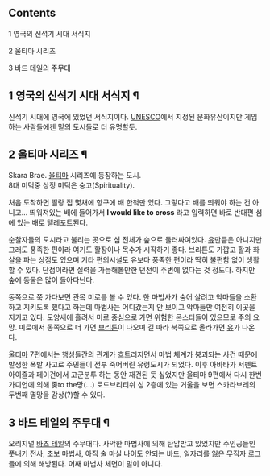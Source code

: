 ## Contents

    

1 영국의 신석기 시대 서식지

2 울티마 시리즈

3 바드 테일의 주무대

## 1 영국의 신석기 시대 서식지 ¶

신석기 시대에 영국에 있었던 서식지이다. [UNESCO](UNESCO.md)에서 지정된 문화유산이지만 게임하는 사람들에겐 밑의 도시들로
더 유명할듯.

## 2 울티마 시리즈 ¶

Skara Brae. [울티마](%EC%9A%B8%ED%8B%B0%EB%A7%88.md) 시리즈에 등장하는 도시.  
8대 미덕중 상징 미덕은 숭고(Spirituality).

  

처음 도착하면 딸랑 집 몇채에 항구에 배 한척만 있다. 그렇다고 배를 띄워야 하는 건 아니고... 띄워져있는 배에 들어가서 **I would
like to cross** 라고 입력하면 바로 반대편 섬에 있는 배로 텔레포트된다.

  

순찰자들의 도시라고 불리는 곳으로 섬 전체가 숲으로 둘러싸여있다. [유](%EC%9C%A0.md)만큼은 아니지만 그래도 풍족한 편이라
여기도 활장이나 목수가 시작하기 좋다. 브리튼도 가깝고 활과 화살을 파는 상점도 있으며 기타 편의시설도 유보다 풍족한 편이라 딱히 불편함
없이 생활할 수 있다. 단점이라면 실력을 가늠해볼만한 던전이 주변에 없다는 것 정도다. 하지만 숲에 동물은 많이 돌아다닌다.

  

동쪽으로 쭉 가다보면 관목 미로를 볼 수 있다. 한 마법사가 숨어 살려고 악마들을 소환하고 지키도록 했다고 하는데 마법사는 어디갔는지 안
보이고 악마들만 여전히 이곳을 지키고 있다. 모양새에 홀려서 미로 중심으로 가면 위험한 몬스터들이 있으므로 주의 요망. 미로에서 동쪽으로 더
가면 [브리튼](%EB%B8%8C%EB%A6%AC%ED%8A%BC.md)이 나오며 길 따라 북쪽으로 올라가면
[유](%EC%9C%A0.md)가 나온다.

  

[울티마](%EC%9A%B8%ED%8B%B0%EB%A7%88.md) 7편에서는 행성들간의 관계가 흐트러지면서 마법 체계가 붕괴되는 사건
때문에 발생한 폭발 사고로 주민들이 전부 죽어버린 유령도시가 되었다. 이후 아바타가 서펜트 아이즐과 페이건에서 고군분투 하는 동안 재건된 듯
싶었지만 울티마 9편에서 다시 한번 가디언에 의해 좆to the망(...) 로드브리티쉬 성 2층에 있는 거울을 보면 스카라브레의 두번째
멸망을 감상(?)할 수 있다.

  

## 3 바드 테일의 주무대 ¶

오리지널 [바즈 테일](%EB%B0%94%EC%A6%88%20%ED%85%8C%EC%9D%BC.md)의 주무대다. 사악한 마법사에 의해
탄압받고 있었지만 주인공들인 풋내기 전사, 초보 마법사, 아직 술 마실 나이도 안되는 바드, 일자리를 잃은 무직자 로그들에 의해 해방된다.
어째 마법사 체면이 말이 아니다.

